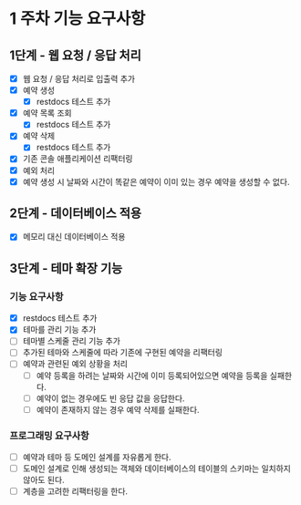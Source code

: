 # 1 주차 기능 요구사항
## 1단계 - 웹 요청 / 응답 처리
- [x] 웹 요청 / 응답 처리로 입출력 추가
- [x] 예약 생성
  - [x] restdocs 테스트 추가
- [x] 예약 목록 조회
  - [x] restdocs 테스트 추가
- [x] 예약 삭제
  - [x] restdocs 테스트 추가
- [x] 기존 콘솔 애플리케이션 리팩터링
- [x] 예외 처리
- [x] 예약 생성 시 날짜와 시간이 똑같은 예약이 이미 있는 경우 예약을 생성할 수 없다.

## 2단계 - 데이터베이스 적용
- [x] 메모리 대신 데이터베이스 적용

## 3단계 - 테마 확장 기능
### 기능 요구사항
- [x] restdocs 테스트 추가
- [x] 테마를 관리 기능 추가
- [ ] 테마별 스케줄 관리 기능 추가
- [ ] 추가된 테마와 스케줄에 따라 기존에 구현된 예약을 리팩터링
- [ ] 예약과 관련된 예외 상황을 처리
  - [ ] 예약 등록을 하려는 날짜와 시간에 이미 등록되어있으면 예약을 등록을 실패한다.
  - [ ] 예약이 없는 경우에도 빈 응답 값을 응답한다.
  - [ ] 예약이 존재하지 않는 경우 예약 삭제를 실패한다.
### 프로그래밍 요구사항
- [ ] 예약과 테마 등 도메인 설계를 자유롭게 한다.
- [ ] 도메인 설계로 인해 생성되는 객체와 데이터베이스의 테이블의 스키마는 일치하지 않아도 된다.
- [ ] 계층을 고려한 리팩터링을 한다.
